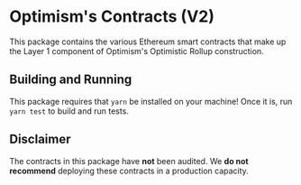 # Optimism's Contracts (V2)

This package contains the various Ethereum smart contracts that make up the Layer 1 component of Optimism's Optimistic Rollup construction.

## Building and Running

This package requires that `yarn` be installed on your machine!  Once it is, run `yarn test` to build and run tests.

## Disclaimer

The contracts in this package have **not** been audited. We **do not recommend** deploying these contracts in a production capacity.
